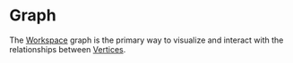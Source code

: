 # Graph

The [Workspace](workspaces.md) graph is the primary way to visualize and
interact with the relationships between [Vertices](verticies.md).

<!--
TODO:
- control
- operations
    - connect
    - find path
    - search/add related
    - and more
-->
